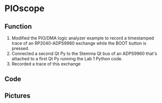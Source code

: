 # PIOscope

## Function
1. Modified the PIO/DMA logic analyzer example to record a timestamped trace of an RP2040-ADPS9960 exchange while the BOOT button is pressed.<br>
2. Connected a second Qt Py to the Stemma Qt bus of an ADPS9960 that's attached to a first Qt Py running the Lab 1 Python code.<br>
3. Recorded a trace of this exchange<br>

## Code

## Pictures
